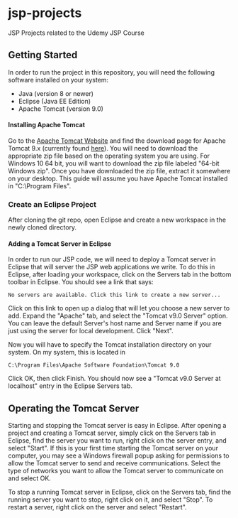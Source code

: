 # jsp-projects
JSP Projects related to the Udemy JSP Course

## Getting Started
In order to run the project in this repository, you will need the following software installed on your system:
* Java (version 8 or newer)
* Eclipse (Java EE Edition)
* Apache Tomcat (version 9.0)

#### Installing Apache Tomcat
Go to the [Apache Tomcat Website](http://tomcat.apache.org) and find the download page for Apache Tomcat 9.x (currently found [here](https://tomcat.apache.org/download-90.cgi)). You will need to download the appropriate zip file based on the operating system you are using. For Windows 10 64 bit, you will want to download the zip file labeled "64-bit Windows zip". Once you have downloaded the zip file, extract it somewhere on your desktop. This guide will assume you have Apache Tomcat installed in "C:\Program Files".

### Create an Eclipse Project
After cloning the git repo, open Eclipse and create a new workspace in the newly
cloned directory.


#### Adding a Tomcat Server in Eclipse
In order to run our JSP code, we will need to deploy a Tomcat server in Eclipse that will server the JSP web applications we write. To do this in Eclipse, after loading your workspace, click on the Servers tab in the bottom toolbar in Eclipse. You should see a link that says:
```code
No servers are available. Click this link to create a new server...
```
Click on this link to open up a dialog that will let you choose a new server to add. Expand the "Apache" tab, and select the "Tomcat v9.0 Server" option. You can leave the default Server's host name and Server name if you are just using the server for local development. Click "Next".

Now you will have to specify the Tomcat installation directory on your system. On my system, this is located in 
```
C:\Program Files\Apache Software Foundation\Tomcat 9.0
```
Click OK, then click Finish. You should now see a "Tomcat v9.0 Server at localhost" entry in the Eclipse Servers tab. 

## Operating the Tomcat Server
Starting and stopping the Tomcat server is easy in Eclipse. After opening a project and creating a Tomcat server, simply click on the Servers tab in Eclipse, find the server you want to run, right click on the server entry, and select "Start". If this is your first time starting the Tomcat server on your computer, you may see a Windows firewall popup asking for permissions to allow the Tomcat server to send and receive communications. Select the type of networks you want to allow the Tomcat server to communicate on and select OK.

To stop a running Tomcat server in Eclipse, click on the Servers tab, find the running server you want to stop, right click on it, and select "Stop". To restart a server, right click on the server and select "Restart".